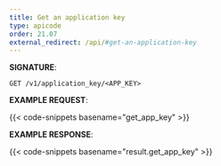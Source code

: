 ```yaml
---
title: Get an application key
type: apicode
order: 21.07
external_redirect: /api/#get-an-application-key
---
```


**SIGNATURE**:

`GET /v1/application_key/<APP_KEY>`

**EXAMPLE REQUEST**:

{{< code-snippets basename="get_app_key" >}}

**EXAMPLE RESPONSE**:

{{< code-snippets basename="result.get_app_key" >}}
